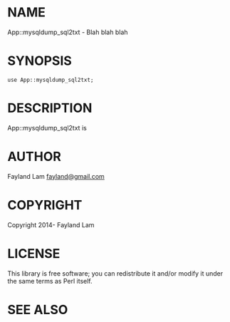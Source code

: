# NAME

App::mysqldump\_sql2txt - Blah blah blah

# SYNOPSIS

    use App::mysqldump_sql2txt;

# DESCRIPTION

App::mysqldump\_sql2txt is

# AUTHOR

Fayland Lam <fayland@gmail.com>

# COPYRIGHT

Copyright 2014- Fayland Lam

# LICENSE

This library is free software; you can redistribute it and/or modify
it under the same terms as Perl itself.

# SEE ALSO
